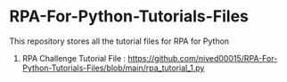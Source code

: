 # RPA-For-Python-Tutorials-Files
This repository stores all the tutorial files for RPA for Python 

1. RPA Challenge Tutorial File : https://github.com/nived00015/RPA-For-Python-Tutorials-Files/blob/main/rpa_tutorial_1.py
